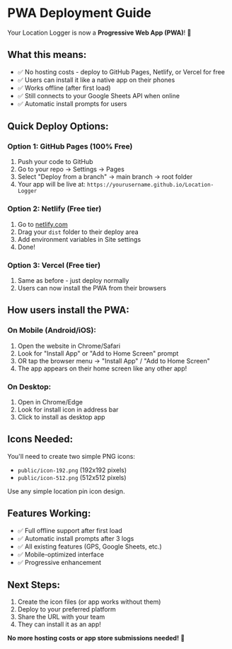 # PWA Deployment Guide

Your Location Logger is now a **Progressive Web App (PWA)**! 🎉

## What this means:
- ✅ No hosting costs - deploy to GitHub Pages, Netlify, or Vercel for free
- ✅ Users can install it like a native app on their phones
- ✅ Works offline (after first load)
- ✅ Still connects to your Google Sheets API when online
- ✅ Automatic install prompts for users

## Quick Deploy Options:

### Option 1: GitHub Pages (100% Free)
1. Push your code to GitHub
2. Go to your repo → Settings → Pages
3. Select "Deploy from a branch" → main branch → root folder
4. Your app will be live at: `https://yourusername.github.io/Location-Logger`

### Option 2: Netlify (Free tier)
1. Go to [netlify.com](https://netlify.com)
2. Drag your `dist` folder to their deploy area
3. Add environment variables in Site settings
4. Done!

### Option 3: Vercel (Free tier)
1. Same as before - just deploy normally
2. Users can now install the PWA from their browsers

## How users install the PWA:

### On Mobile (Android/iOS):
1. Open the website in Chrome/Safari
2. Look for "Install App" or "Add to Home Screen" prompt
3. OR tap the browser menu → "Install App" / "Add to Home Screen"
4. The app appears on their home screen like any other app!

### On Desktop:
1. Open in Chrome/Edge
2. Look for install icon in address bar
3. Click to install as desktop app

## Icons Needed:
You'll need to create two simple PNG icons:
- `public/icon-192.png` (192x192 pixels)
- `public/icon-512.png` (512x512 pixels)

Use any simple location pin icon design.

## Features Working:
- ✅ Full offline support after first load
- ✅ Automatic install prompts after 3 logs
- ✅ All existing features (GPS, Google Sheets, etc.)
- ✅ Mobile-optimized interface
- ✅ Progressive enhancement

## Next Steps:
1. Create the icon files (or app works without them)
2. Deploy to your preferred platform
3. Share the URL with your team
4. They can install it as an app!

**No more hosting costs or app store submissions needed!** 🚀
